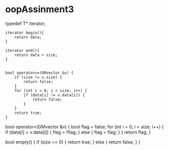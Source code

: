 # oopAssinment3

































typedef T* iterator;

    iterator begin(){
        return data;
    }

    iterator end(){
        return data + size;
    }
    
    
    bool operator==(GMvector &v) {
        if (size != v.size) {
            return false;
        }
        for (int i = 0; i < size; i++) {
            if (data[i] != v.data[i]) {
                return false;
            }
        }
        return true;
    }
    
    
    
   bool operator<(GMvector &v) {
        bool flag = false;
        for (int i = 0; i < size; i++) {
            if (data[i] < v.data[i]) {
                flag = !flag;
            } else {
                flag = flag;
            }
        }
        return flag;
    }
    
    
    
   bool empty() {
        if (size == 0) {
            return true;
        } else {
            return false;
        }
    }
